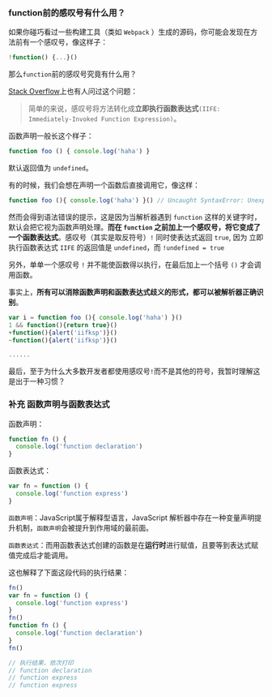 ### function前的感叹号有什么用？

如果你碰巧看过一些构建工具（类如 `Webpack` ）生成的源码，你可能会发现在方法前有一个感叹号，像这样子：
```js
!function() {...}()
```
那么`function`前的感叹号究竟有什么用？

[Stack Overflow](https://stackoverflow.com/questions/3755606/what-does-the-exclamation-mark-do-before-the-function)上也有人问过这个问题：

> 简单的来说，感叹号将方法转化成**立即执行函数表达式**`(IIFE: Immediately-Invoked Function Expression)`。

函数声明一般长这个样子：
```js
function foo () { console.log('haha') }
```
默认返回值为 `undefined`。

有的时候，我们会想在声明一个函数后直接调用它，像这样：
```js
function foo (){ console.log('haha') }() // Uncaught SyntaxError: Unexpected token )
```
然而会得到语法错误的提示，这是因为当解析器遇到 `function` 这样的关键字时，默认会把它视为函数声明处理。**而在 `function` 之前加上一个感叹号，将它变成了一个函数表达式**。感叹号（其实是取反符号）`!` 同时使表达式返回 `true`, 因为 立即执行函数表达式 `IIFE` 的返回值是 `undefined`，而 `!undefined = true`

另外，单单一个感叹号 `!` 并不能使函数得以执行，在最后加上一个括号 `()` 才会调用函数。

事实上，**所有可以消除函数声明和函数表达式歧义的形式，都可以被解析器正确识别**。
```js
var i = function foo (){ console.log('haha') }()
1 && function(){return true}()
+function(){alert('iifksp')}()
~function(){alert('iifksp')}()

......
```

最后，至于为什么大多数开发者都使用感叹号`!`而不是其他的符号，我暂时理解这是出于一种习惯？

### 补充 函数声明与函数表达式

函数声明：
```js
function fn () {
  console.log('function declaration')
}
```
函数表达式：
```js
var fn = function () {
  console.log('function express')
}
```

`函数声明`：JavaScript属于解释型语言，JavaScript 解析器中存在一种变量声明提升机制，`函数声明`会被提升到作用域的最前面。

`函数表达式`：而用函数表达式创建的函数是在**运行时**进行赋值，且要等到表达式赋值完成后才能调用。

这也解释了下面这段代码的执行结果：
```js
fn()
var fn = function () {
  console.log('function express')
}
fn()
function fn () {
  console.log('function declaration')
}
fn()

// 执行结果，依次打印
// function declaration
// function express
// function express
```